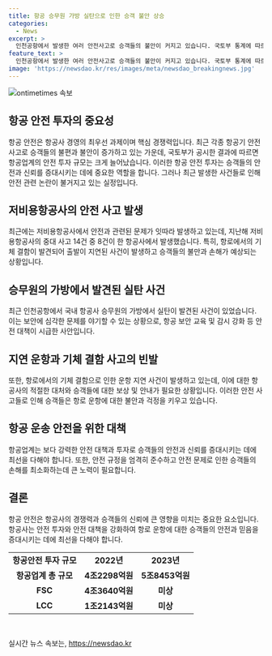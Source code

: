 ```yaml
---
title: 항공 승무원 가방 실탄으로 인한 승객 불안 상승
categories:
  - News
excerpt: >
  인천공항에서 발생한 여러 안전사고로 승객들의 불안이 커지고 있습니다. 국토부 통계에 따르면 지난해 18개 항공교통사업자가 5조8453억원을 안전 투자에 집계했지만, 기체 고장과 결함 등 여러 사고가 계속 발생하고 있습니다. 특히 중대 사고의 8건 중 8건이 티웨이항공에서 발생하며, 지연 운항 사고도 끊임없이 발생하고 있는 상황입니다. 논란의 중심에 선 티웨이항공은 승객들로부터 손해배상 청구 소송을 받을 지경이 되었습니다.
feature_text: >
  인천공항에서 발생한 여러 안전사고로 승객들의 불안이 커지고 있습니다. 국토부 통계에 따르면 지난해 18개 항공교통사업자가 5조8453억원을 안전 투자에 집계했지만, 기체 고장과 결함 등 여러 사고가 계속 발생하고 있습니다. 특히 중대 사고의 8건 중 8건이 티웨이항공에서 발생하며, 지연 운항 사고도 끊임없이 발생하고 있는 상황입니다. 논란의 중심에 선 티웨이항공은 승객들로부터 손해배상 청구 소송을 받을 지경이 되었습니다.
image: 'https://newsdao.kr/res/images/meta/newsdao_breakingnews.jpg'
---
```


<p><img src="https://newsdao.kr/res/images/meta/newsdao_breakingnews.jpg" alt="ontimetimes 속보" /></p>

<h2 data-ke-size="size26">항공 안전 투자의 중요성</h2>

<p data-ke-size="size16">항공 안전은 항공사 경영의 최우선 과제이며 핵심 경쟁력입니다. 최근 각종 항공기 안전사고로 승객들의 불편과 불안이 증가하고 있는 가운데, 국토부가 공시한 결과에 따르면 항공업계의 안전 투자 규모는 크게 늘어났습니다. 이러한 항공 안전 투자는 승객들의 안전과 신뢰를 증대시키는 데에 중요한 역할을 합니다. 그러나 최근 발생한 사건들로 인해 안전 관련 논란이 불거지고 있는 실정입니다.</p>

<h2 data-ke-size="size26">저비용항공사의 안전 사고 발생</h2>

<p data-ke-size="size16">최근에는 저비용항공사에서 안전과 관련된 문제가 잇따라 발생하고 있는데, 지난해 저비용항공사의 중대 사고 14건 중 8건이 한 항공사에서 발생했습니다. 특히, 항로에서의 기체 결함이 발견되어 출발이 지연된 사건이 발생하고 승객들의 불만과 손해가 예상되는 상황입니다.</p>

<h2 data-ke-size="size26">승무원의 가방에서 발견된 실탄 사건</h2>

<p data-ke-size="size16">최근 인천공항에서 국내 항공사 승무원의 가방에서 실탄이 발견된 사건이 있었습니다. 이는 보안에 심각한 문제를 야기할 수 있는 상황으로, 항공 보안 교육 및 감시 강화 등 안전 대책이 시급한 사안입니다.</p>

<h2 data-ke-size="size26">지연 운항과 기체 결함 사고의 빈발</h2>

<p data-ke-size="size16">또한, 항로에서의 기체 결함으로 인한 운항 지연 사건이 발생하고 있는데, 이에 대한 항공사의 적절한 대처와 승객들에 대한 보상 및 안내가 필요한 상황입니다. 이러한 안전 사고들로 인해 승객들은 항로 운항에 대한 불안과 걱정을 키우고 있습니다.</p>

<h2 data-ke-size="size26">항공 운송 안전을 위한 대책</h2>

<p data-ke-size="size16">항공업계는 보다 강력한 안전 대책과 투자로 승객들의 안전과 신뢰를 증대시키는 데에 최선을 다해야 합니다. 또한, 안전 규정을 엄격히 준수하고 안전 문제로 인한 승객들의 손해를 최소화하는데 큰 노력이 필요합니다.</p>

<h2 data-ke-size="size26">결론</h2>

<p data-ke-size="size16">항공 안전은 항공사의 경쟁력과 승객들의 신뢰에 큰 영향을 미치는 중요한 요소입니다. 항공사는 안전 투자와 안전 대책을 강화하여 항로 운항에 대한 승객들의 안전과 믿음을 증대시키는 데에 최선을 다해야 합니다.</p>

<table>
<tbody>
<tr>
<td style="text-align: center; height: 17px;"><b>항공안전 투자 규모</b></td>
<td style="text-align: center; height: 17px;"><b>2022년</b></td>
<td style="text-align: center; height: 17px;"><b>2023년</b></td>
</tr>
<tr>
<td style="text-align: center; height: 17px;"><b>항공업계 총 규모</b></td>
<td style="text-align: center; height: 17px;"><b>4조2298억원</b></td>
<td style="text-align: center; height: 17px;"><b>5조8453억원</b></td>
</tr>
<tr>
<td style="text-align: center; height: 17px;"><b>FSC</b></td>
<td style="text-align: center; height: 17px;"><b>4조3640억원</b></td>
<td style="text-align: center; height: 17px;"><b>미상</b></td>
</tr>
<tr>
<td style="text-align: center; height: 17px;"><b>LCC</b></td>
<td style="text-align: center; height: 17px;"><b>1조2143억원</b></td>
<td style="text-align: center; height: 17px;"><b>미상</b></td>
</tr>
</tbody>
</table>

<p data-ke-size="size16">&nbsp;</p>
실시간 뉴스 속보는, <a href="https://newsdao.kr" rel="dofollow">https://newsdao.kr</a>


